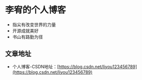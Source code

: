 # 李宥的个人博客

- 指尖有改变世界的力量
- 开源成就美好
- 书山有路勤为径

## 文章地址

- 个人博客-CSDN地址：[https://blog.csdn.net/liyou123456789](https://blog.csdn.net/liyou123456789)
